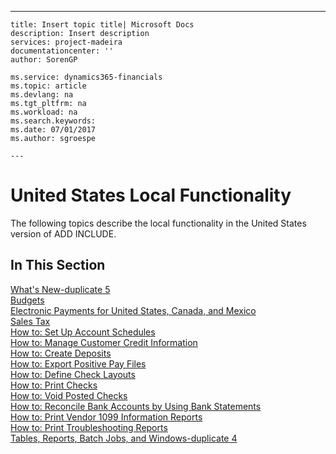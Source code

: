 ---
    title: Insert topic title| Microsoft Docs
    description: Insert description
    services: project-madeira
    documentationcenter: ''
    author: SorenGP

    ms.service: dynamics365-financials
    ms.topic: article
    ms.devlang: na
    ms.tgt_pltfrm: na
    ms.workload: na
    ms.search.keywords:
    ms.date: 07/01/2017
    ms.author: sgroespe

    ---
# United States Local Functionality
The following topics describe the local functionality in the United States version of ADD INCLUDE<!--[!INCLUDE[navnow](../../ApplicationDesign/includes/navnow_md.md)]-->.  
  
## In This Section  
 [What's New\-duplicate 5](../../LocalFunctionalityForMicrosoftDynamicsNav2016/UnitedStates/what-s-new-duplicate-5.md)  
  [Budgets](../../LocalFunctionalityForMicrosoftDynamicsNav2016/Canada/budgets.md)  
  [Electronic Payments for United States, Canada, and Mexico](../../LocalFunctionalityForMicrosoftDynamicsNav2016/Canada/electronic-payments-for-united-states-canada-and-mexico.md)  
  [Sales Tax](../../LocalFunctionalityForMicrosoftDynamicsNav2016/UnitedStates/sales-tax.md)  
  [How to: Set Up Account Schedules](../../LocalFunctionalityForMicrosoftDynamicsNav2016/Canada/how-to-set-up-account-schedules.md)  
  [How to: Manage Customer Credit Information](../../LocalFunctionalityForMicrosoftDynamicsNav2016/Canada/how-to-manage-customer-credit-information.md)  
  [How to: Create Deposits](../../LocalFunctionalityForMicrosoftDynamicsNav2016/Canada/how-to-create-deposits.md)  
  [How to: Export Positive Pay Files](../../LocalFunctionalityForMicrosoftDynamicsNav2016/Canada/how-to-export-positive-pay-files.md)  
  [How to: Define Check Layouts](../../LocalFunctionalityForMicrosoftDynamicsNav2016/Canada/how-to-define-check-layouts.md)  
  [How to: Print Checks](../../LocalFunctionalityForMicrosoftDynamicsNav2016/Canada/how-to-print-checks.md)  
  [How to: Void Posted Checks](../../LocalFunctionalityForMicrosoftDynamicsNav2016/Canada/how-to-void-posted-checks.md)  
  [How to: Reconcile Bank Accounts by Using Bank Statements](../../LocalFunctionalityForMicrosoftDynamicsNav2016/Canada/how-to-reconcile-bank-accounts-by-using-bank-statements.md)  
  [How to: Print Vendor 1099 Information Reports](../../LocalFunctionalityForMicrosoftDynamicsNav2016/UnitedStates/how-to-print-vendor-1099-information-reports.md)  
  [How to: Print Troubleshooting Reports](../../LocalFunctionalityForMicrosoftDynamicsNav2016/Canada/how-to-print-troubleshooting-reports.md)  
  [Tables, Reports, Batch Jobs, and Windows\-duplicate 4](../../LocalFunctionalityForMicrosoftDynamicsNav2016/Canada/tables-reports-batch-jobs-and-windows-duplicate-4.md)